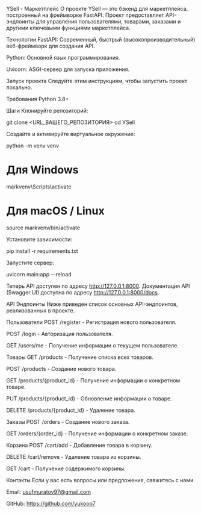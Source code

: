 YSell - Маркетплейс
О проекте
YSell — это бэкенд для маркетплейса, построенный на фреймворке FastAPI. Проект предоставляет API-эндпоинты для управления пользователями, товарами, заказами и другими ключевыми функциями маркетплейса.

Технологии
FastAPI: Современный, быстрый (высокопроизводительный) веб-фреймворк для создания API.

Python: Основной язык программирования.

Uvicorn: ASGI-сервер для запуска приложения.

Запуск проекта
Следуйте этим инструкциям, чтобы запустить проект локально.

Требования
Python 3.8+

Шаги
Клонируйте репозиторий:

git clone <URL_ВАШЕГО_РЕПОЗИТОРИЯ>
cd YSell

Создайте и активируйте виртуальное окружение:

python -m venv venv
# Для Windows
markvenv\Scripts\activate
# Для macOS / Linux
source markvenv/bin/activate

Установите зависимости:

pip install -r requirements.txt

Запустите сервер:

uvicorn main:app --reload

Теперь API доступен по адресу http://127.0.0.1:8000. Документация API (Swagger UI) доступна по адресу http://127.0.0.1:8000/docs.

API Эндпоинты
Ниже приведен список основных API-эндпоинтов, реализованных в проекте.

Пользователи
POST /register - Регистрация нового пользователя.

POST /login - Авторизация пользователя.

GET /users/me - Получение информации о текущем пользователе.

Товары
GET /products - Получение списка всех товаров.

POST /products - Создание нового товара.

GET /products/{product_id} - Получение информации о конкретном товаре.

PUT /products/{product_id} - Обновление информации о товаре.

DELETE /products/{product_id} - Удаление товара.

Заказы
POST /orders - Создание нового заказа.

GET /orders/{order_id} - Получение информации о конкретном заказе.

Корзина
POST /cart/add - Добавление товара в корзину.

DELETE /cart/remove - Удаление товара из корзины.

GET /cart - Получение содержимого корзины.

Контакты
Если у вас есть вопросы или предложения, свяжитесь с нами.

Email: usufmuratov97@gmail.com

GitHub: https://github.com/yukooo7

